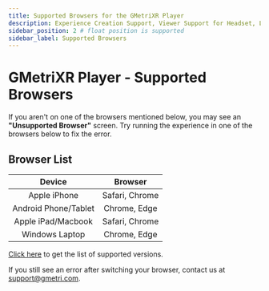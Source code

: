 ```yaml
---
title: Supported Browsers for the GMetriXR Player
description: Experience Creation Support, Viewer Support for Headset, Laptops, Android, Phone, iOS Phone, Feature Compatibility with Full Screen / VR mode, Media Codec Compatibility, Video Audio Formats.
sidebar_position: 2 # float position is supported
sidebar_label: Supported Browsers
---
```


# GMetriXR Player - Supported Browsers

If you aren't on one of the browsers mentioned below, you may see an **"Unsupported Browser"** screen.
Try running the experience in one of the browsers below to fix the error.

## Browser List

| Device                  | Browser          |
| :---:                   | :---:            |
| Apple iPhone            | Safari, Chrome   |
| Android Phone/Tablet    | Chrome, Edge     |
| Apple iPad/Macbook      | Safari, Chrome   |
| Windows Laptop          | Chrome, Edge     |

[Click here](./platform-compatibility-matrix#supported-browser-versions) to get the list of supported versions.

If you still see an error after switching your browser, contact us at support@gmetri.com.
